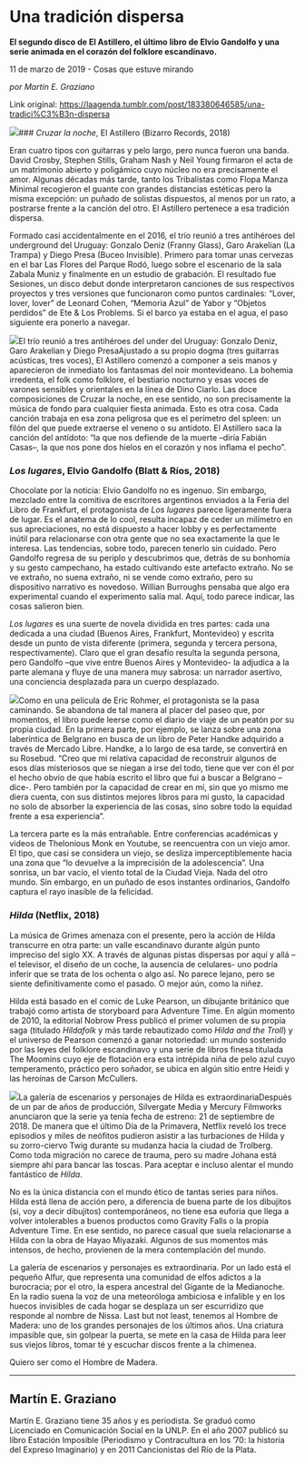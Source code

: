 # Una tradición dispersa

**El segundo disco de El Astillero, el último libro de Elvio Gandolfo y una serie animada en el corazón del folklore escandinavo.**

11 de marzo de 2019 - Cosas que estuve mirando

_por Martín E. Graziano_

Link original: https://laagenda.tumblr.com/post/183380646585/una-tradici%C3%B3n-dispersa

![](https://64.media.tumblr.com/62b6b69554f3dca678dbc5552d552583/a4adf933ebbf197a-03/s500x750/63092f793a115ddb32607fbbe51971d42ebeed5b.jpg)### *Cruzar la noche*, El Astillero (Bizarro Records, 2018)

Eran cuatro tipos con guitarras y pelo largo, pero nunca fueron una banda. David Crosby, Stephen Stills, Graham Nash y Neil Young firmaron el acta de un matrimonio abierto y poligámico cuyo núcleo no era precisamente el amor. Algunas décadas más tarde, tanto los Tribalistas como Flopa Manza Minimal recogieron el guante con grandes distancias estéticas pero la misma excepción: un puñado de solistas dispuestos, al menos por un rato, a postrarse frente a la canción del otro. El Astillero pertenece a esa tradición dispersa.


Formado casi accidentalmente en el 2016, el trío reunió a tres antihéroes del underground del Uruguay: Gonzalo Deniz (Franny Glass), Garo Arakelian (La Trampa) y Diego Presa (Buceo Invisible). Primero para tomar unas cervezas en el bar Las Flores del Parque Rodó, luego sobre el escenario de la sala Zabala Muniz y finalmente en un estudio de grabación. El resultado fue Sesiones, un disco debut donde interpretaron canciones de sus respectivos proyectos y tres versiones que funcionaron como puntos cardinales: “Lover, lover, lover” de Leonard Cohen, “Memoria Azul” de Yabor y “Objetos perdidos” de Ete & Los Problems. Si el barco ya estaba en el agua, el paso siguiente era ponerlo a navegar.


![](https://64.media.tumblr.com/b388b7e14526e19cf367f0db9224f763/a4adf933ebbf197a-c0/s500x750/a2a40ae71bbb8a665125810af68f28e3993886ed.jpg)El trío reunió a tres antihéroes del under del Uruguay: Gonzalo Deniz, Garo Arakelian y Diego PresaAjustado a su propio dogma (tres guitarras acústicas, tres voces), El Astillero comenzó a componer a seis manos y aparecieron de inmediato los fantasmas del noir montevideano. La bohemia irredenta, el folk como folklore, el bestiario nocturno y esas voces de varones sensibles y orientales en la línea de Dino Ciarlo. Las doce composiciones de Cruzar la noche, en ese sentido, no son precisamente la música de fondo para cualquier fiesta animada. Esto es otra cosa. Cada canción trabaja en esa zona peligrosa que es el perímetro del spleen: un filón del que puede extraerse el veneno o su antídoto. El Astillero saca la canción del antídoto: “la que nos defiende de la muerte –diría Fabián Casas–, la que nos pone dos hielos en el corazón y nos inflama el pecho”.


### *Los lugares*, Elvio Gandolfo (Blatt & Ríos, 2018)

Chocolate por la noticia: Elvio Gandolfo no es ingenuo. Sin embargo, mezclado entre la comitiva de escritores argentinos enviados a la Feria del Libro de Frankfurt, el protagonista de *Los lugares* parece ligeramente fuera de lugar. Es el anatema de lo cool, resulta incapaz de ceder un milímetro en sus apreciaciones, no está dispuesto a hacer lobby y es perfectamente inútil para relacionarse con otra gente que no sea exactamente la que le interesa. Las tendencias, sobre todo, parecen tenerlo sin cuidado. Pero Gandolfo regresa de su periplo y descubrimos que, detrás de su bonhomía y su gesto campechano, ha estado cultivando este artefacto extraño. No se ve extraño, no suena extraño, ni se vende como extraño, pero su dispositivo narrativo es novedoso. Willian Burroughs pensaba que algo era experimental cuando el experimento salía mal. Aquí, todo parece indicar, las cosas salieron bien. 


*Los lugares* es una suerte de novela dividida en tres partes: cada una dedicada a una ciudad (Buenos Aires, Frankfurt, Montevideo) y escrita desde un punto de vista diferente (primera, segunda y tercera persona, respectivamente). Claro que el gran desafío resulta la segunda persona, pero Gandolfo –que vive entre Buenos Aires y Montevideo- la adjudica a la parte alemana y fluye de una manera muy sabrosa: un narrador asertivo, una conciencia desplazada para un cuerpo desplazado. 


![](https://64.media.tumblr.com/cf653867a0361755a922da211684a088/a4adf933ebbf197a-83/s250x400/28f4feb46600a63ec92d902450d65cea104d834e.jpg)Como en una película de Eric Rohmer, el protagonista se la pasa caminando. Se abandona de tal manera al placer del paseo que, por momentos, el libro puede leerse como el diario de viaje de un peatón por su propia ciudad. En la primera parte, por ejemplo, se lanza sobre una zona laberíntica de Belgrano en busca de un libro de Peter Handke adquirido a través de Mercado Libre. Handke, a lo largo de esa tarde, se convertirá en su Rosebud. “Creo que mi relativa capacidad de reconstruir algunos de esos días misteriosos que se niegan a irse del todo, tiene que ver con él por el hecho obvio de que había escrito el libro que fui a buscar a Belgrano –dice-. Pero también por la capacidad de crear en mí, sin que yo mismo me diera cuenta, con sus distintos mejores libros para mi gusto, la capacidad no solo de absorber la experiencia de las cosas, sino sobre todo la equidad frente a esa experiencia”.


La tercera parte es la más entrañable. Entre conferencias académicas y videos de Thelonious Monk en Youtube, se reencuentra con un viejo amor. El tipo, que casi se considera un viejo, se desliza imperceptiblemente hacia una zona que “lo devuelve a la imprecisión de la adolescencia”. Una sonrisa, un bar vacío, el viento total de la Ciudad Vieja. Nada del otro mundo. Sin embargo, en un puñado de esos instantes ordinarios, Gandolfo captura el rayo inasible de la felicidad. 


### *Hilda* (Netflix, 2018)

La música de Grimes amenaza con el presente, pero la acción de Hilda transcurre en otra parte: un valle escandinavo durante algún punto impreciso del siglo XX. A través de algunas pistas dispersas por aquí y allá –el televisor, el diseño de un coche, la ausencia de celulares- uno podría inferir que se trata de los ochenta o algo así. No parece lejano, pero se siente definitivamente como el pasado. O mejor aún, como la niñez.


Hilda está basado en el comic de Luke Pearson, un dibujante británico que trabajó como artista de storyboard para Adventure Time. En algún momento de 2010, la editorial Nobrow Press publicó el primer volumen de su propia saga (titulado *Hildafolk* y más tarde rebautizado como *Hilda and the Troll*) y el universo de Pearson comenzó a ganar notoriedad: un mundo sostenido por las leyes del folklore escandinavo y una serie de libros finesa titulada The Moomins cuyo eje de flotación era esta intrépida niña de pelo azul cuyo temperamento, práctico pero soñador, se ubica en algún sitio entre Heidi y las heroínas de Carson McCullers. 


![](https://64.media.tumblr.com/62b6b69554f3dca678dbc5552d552583/a4adf933ebbf197a-03/s500x750/63092f793a115ddb32607fbbe51971d42ebeed5b.jpg)La galería de escenarios y personajes de Hilda es extraordinariaDespués de un par de años de producción, Silvergate Media y Mercury Filmworks anunciaron que la serie ya tenía fecha de estreno: 21 de septiembre de 2018. De manera que el último Día de la Primavera, Netflix reveló los trece episodios y miles de neófitos pudieron asistir a las turbaciones de Hilda y su zorro-ciervo Twig durante su mudanza hacia la ciudad de Trolberg. Como toda migración no carece de trauma, pero su madre Johana está siempre ahí para bancar las toscas. Para aceptar e incluso alentar el mundo fantástico de *Hilda*. 


No es la única distancia con el mundo ético de tantas series para niños. Hilda está llena de acción pero, a diferencia de buena parte de los dibujitos (si, voy a decir dibujitos) contemporáneos, no tiene esa euforia que llega a volver intolerables a buenos productos como Gravity Falls o la propia Adventure Time. En ese sentido, no parece casual que suela relacionarse a Hilda con la obra de Hayao Miyazaki. Algunos de sus momentos más intensos, de hecho, provienen de la mera contemplación del mundo.


La galería de escenarios y personajes es extraordinaria. Por un lado está el pequeño Alfur, que representa una comunidad de elfos adictos a la burocracia; por el otro, la espera ancestral del Gigante de la Medianoche. En la radio suena la voz de una meteoróloga ambiciosa e infalible y en los huecos invisibles de cada hogar se desplaza un ser escurridizo que responde al nombre de Nissa. Last but not least, tenemos al Hombre de Madera: uno de los grandes personajes de los últimos años. Una criatura impasible que, sin golpear la puerta, se mete en la casa de Hilda para leer sus viejos libros, tomar té y escuchar discos frente a la chimenea. 


Quiero ser como el Hombre de Madera.


  




---

 Martín E. Graziano
-------------------

 Martín E. Graziano tiene 35 años y es periodista. Se graduó como Licenciado en Comunicación Social en la UNLP. En el año 2007 publicó su libro Estación Imposible (Periodismo y Contracultura en los ’70: la historia del Expreso Imaginario) y en 2011 Cancionistas del Río de la Plata.



